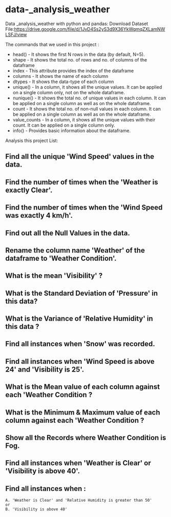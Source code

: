 # data-_analysis_weather
Data _analysis_weather with python and pandas:
Download Dataset File:https://drive.google.com/file/d/1JvD4Ss2yS3d9X36YkWqmqZXLamNWLSFJ/view

The commands that we used in this project :

* head() - It shows the first N rows in the data (by default, N=5).
* shape - It shows the total no. of rows and no. of columns of the dataframe
* index - This attribute provides the index of the dataframe
* columns - It shows the name of each column
* dtypes - It shows the data-type of each column
* unique() - In a column, it shows all the unique values. It can be applied on a single column only, not on the whole dataframe.
* nunique() - It shows the total no. of unique values in each column. It can be applied on a single column as well as on the whole dataframe.
* count - It shows the total no. of non-null values in each column. It can be applied on a single column as well as on the whole dataframe.
* value_counts - In a column, it shows all the unique values with their count. It can be applied on a single column only.
* info() - Provides basic information about the dataframe.

Analysis this project List:

## Find all the unique 'Wind Speed' values in the data.
## Find the number of times when the 'Weather is exactly Clear'.
## Find the number of times when the 'Wind Speed was exactly 4 km/h'.
## Find out all the Null Values in the data.
## Rename the column name 'Weather' of the dataframe to 'Weather Condition'.
## What is the mean 'Visibility' ?
## What is the Standard Deviation of 'Pressure'  in this data?
## What is the Variance of 'Relative Humidity' in this data ?
## Find all instances when 'Snow' was recorded.
## Find all instances when 'Wind Speed is above 24' and 'Visibility is 25'.
## What is the Mean value of each column against each 'Weather Condition ?
## What is the Minimum & Maximum value of each column against each 'Weather Condition ?
## Show all the Records where Weather Condition is Fog.
## Find all instances when 'Weather is Clear' or 'Visibility is above 40'.
## Find all instances when :
    A. 'Weather is Clear' and 'Relative Humidity is greater than 50'
    or
    B. 'Visibility is above 40'


